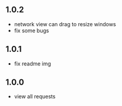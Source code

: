 ## 1.0.2
* network view can drag to resize windows
* fix some bugs

## 1.0.1
* fix readme img

## 1.0.0
* view all requests

